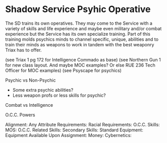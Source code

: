 # Shadow Service Psyhic Operative
The SD trains its own operatives. They may come to the Service with a variety of skills and life experience and maybe even military and/or combat experience but the Service has its own specialize training. Part of this training molds psychics minds to channel specific, unique, abilities and to train their minds as weapons to work in tandem with the best weaponry Triax has to offer.

(see Triax 1 pg 172 for Intelligence Commado as base)
(see Northern Gun 1 for new class layout. And maybe MOC examples? Or else RUE 236 Tech Officer for MOC examples)
(see Psyscape for psychics)


Psychic vs Non-Psychic
- Some extra psychic abilities?
- Less weapon profs or less skills for psychic?



Combat vs Intelligence



O.C.C. Powers

Alignment: Any
Attribute Requirements:
Racial Requirements:
O.C.C. Skills:
MOS:
O.C.C. Related Skills:
Secondary Skills:
Standard Equipment:
Equipment Available Upon Assignment:
Money:
Cybernetics: